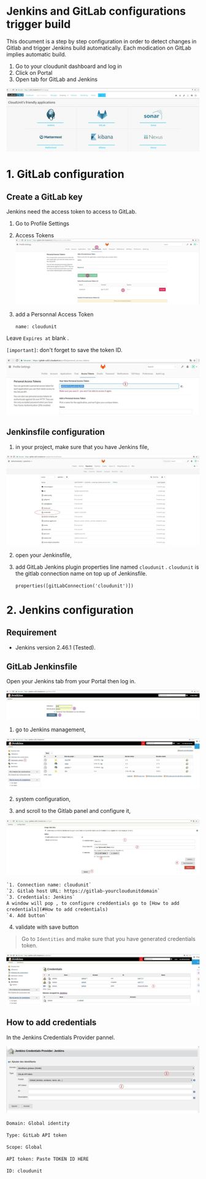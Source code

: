 

# Jenkins and GitLab configurations trigger build 
This document is a step by step configuration in order to detect changes in Gitlab and trigger Jenkins build automatically. Each modication on GitLab implies automatic build.

1. Go to your cloudunit dashboard and log in
2. Click on Portal
3. Open tab for GitLab and Jenkins

![alt text](./img/Portal.jpg "Logo Title Text 1")

# 1. GitLab configuration
## Create a GitLab key

Jenkins need the access token to access to GitLab.
1. Go to Profile Settings
2. Access Tokens
![alt text](./img/Portal_GitLab_token.jpg "Logo Title Text 1")
1. add a Personnal Access Token

    `name: cloudunit`
    
 Leave `Expires at` blank .
    
 
`[important]`: don't forget to save the token ID.

![alt text](./img/Portal_Jenkins_ApiToken.jpg "Logo Title Text 1")

## Jenkinsfile configuration
1. in your project, make sure that you have Jenkins file,

![alt text](./img/Portal_GitLab_JenkinsFile.jpg "Logo Title Text 1")

2. open your Jenkinsfile,

3. add GitLab Jenkins plugin properties line named `cloudunit` . `cloudunit` is the gitlab connection name on top up of Jenkinsfile.

    `properties([gitLabConnection('cloudunit')])`

# 2. Jenkins configuration
## Requirement
 - Jenkins version 2.46.1 (Tested).

## GitLab Jenkinsfile 

Open your Jenkins tab from your Portal then log in.

![alt text](./img/Portal_Jenkins.jpg "Logo Title Text 1")
    
1. go to Jenkins management,

![alt text](./img/Portal_Jenkins_Admin.jpg "Logo Title Text 1")

2. system configuration,

3. and scroll to the Gitlab panel and configure it,

![alt text](./img/Portal_Jenkins_GitlabPanel.jpg "Logo Title Text 1")

    `1. Connection name: cloudunit`
    `2. Gitlab host URL: https://gitlab-yourcloudunitdomain`
    `3. Credentials: Jenkins`
    A window will pop , to configure creddentials go to [How to add credentials](#How to add credentials)
    `4. Add button`
    
4. validate with save button

> Go to `Identities` and make sure that you have generated credentials token.

![alt text](./img/Portal_Jenkins_credentials.jpg "Logo Title Text 1")

## How to add credentials
In the Jenkins Credentials Provider pannel.

![alt text](./img/Portal_Jenkins_Credentials.jpg "Logo Title Text 1")


`Domain: Global identity`
  
`Type: GitLab API token`
  
`Scope: Global`
  
`API token: Paste TOKEN ID HERE`
  
`ID: cloudunit`
  

